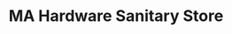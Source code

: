---
title: "MA Hardware Sanitary Store"
url: /karachi/ma-hardware-sanitary-store/
shop: hardware
---